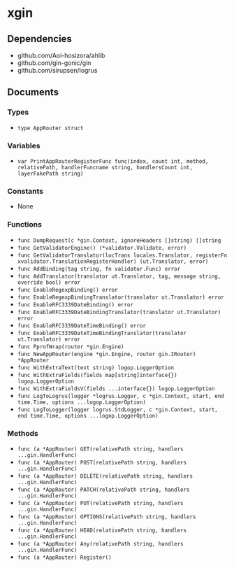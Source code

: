# xgin

## Dependencies

+ github.com/Aoi-hosizora/ahlib
+ github.com/gin-gonic/gin
+ github.com/sirupsen/logrus

## Documents

### Types

+ `type AppRouter struct`

### Variables

+ `var PrintAppRouterRegisterFunc func(index, count int, method, relativePath, handlerFuncname string, handlersCount int, layerFakePath string)`

### Constants

+ None

### Functions

+ `func DumpRequest(c *gin.Context, ignoreHeaders []string) []string`
+ `func GetValidatorEngine() (*validator.Validate, error)`
+ `func GetValidatorTranslator(locTrans locales.Translator, registerFn xvalidator.TranslationRegisterHandler) (ut.Translator, error)`
+ `func AddBinding(tag string, fn validator.Func) error`
+ `func AddTranslator(translator ut.Translator, tag, message string, override bool) error`
+ `func EnableRegexpBinding() error`
+ `func EnableRegexpBindingTranslator(translator ut.Translator) error`
+ `func EnableRFC3339DateBinding() error`
+ `func EnableRFC3339DateBindingTranslator(translator ut.Translator) error`
+ `func EnableRFC3339DateTimeBinding() error`
+ `func EnableRFC3339DateTimeBindingTranslator(translator ut.Translator) error`
+ `func PprofWrap(router *gin.Engine)`
+ `func NewAppRouter(engine *gin.Engine, router gin.IRouter) *AppRouter`
+ `func WithExtraText(text string) logop.LoggerOption`
+ `func WithExtraFields(fields map[string]interface{}) logop.LoggerOption`
+ `func WithExtraFieldsV(fields ...interface{}) logop.LoggerOption`
+ `func LogToLogrus(logger *logrus.Logger, c *gin.Context, start, end time.Time, options ...logop.LoggerOption)`
+ `func LogToLogger(logger logrus.StdLogger, c *gin.Context, start, end time.Time, options ...logop.LoggerOption)`

### Methods

+ `func (a *AppRouter) GET(relativePath string, handlers ...gin.HandlerFunc)`
+ `func (a *AppRouter) POST(relativePath string, handlers ...gin.HandlerFunc)`
+ `func (a *AppRouter) DELETE(relativePath string, handlers ...gin.HandlerFunc)`
+ `func (a *AppRouter) PATCH(relativePath string, handlers ...gin.HandlerFunc)`
+ `func (a *AppRouter) PUT(relativePath string, handlers ...gin.HandlerFunc)`
+ `func (a *AppRouter) OPTIONS(relativePath string, handlers ...gin.HandlerFunc)`
+ `func (a *AppRouter) HEAD(relativePath string, handlers ...gin.HandlerFunc)`
+ `func (a *AppRouter) Any(relativePath string, handlers ...gin.HandlerFunc)`
+ `func (a *AppRouter) Register()`
